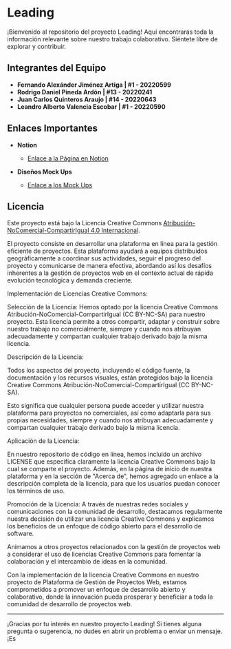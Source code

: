 # Leading

¡Bienvenido al repositorio del proyecto Leading! Aquí encontrarás toda la información relevante sobre nuestro trabajo colaborativo. Siéntete libre de explorar y contribuir.

## Integrantes del Equipo

- **Fernando Alexánder Jiménez Artiga | #1 - 20220599**
- **Rodrigo Daniel Pineda Ardón | #13 - 20220241**
- **Juan Carlos Quinteros Araujo | #14 - 20220643**
- **Leandro Alberto Valencia Escobar | #1 - 20220590**

## Enlaces Importantes

- **Notion**
  - [Enlace a la Página en Notion](https://www.notion.so/Crea-J-idea-ec4c51160ade4a14ab79113805130f25?pvs=4)

- **Diseños Mock Ups**
  - [Enlace a los Mock Ups](https://www.figma.com/file/MQs0tlEU38XBzoq4COQa6I/Creaj?type=design&node-id=25%3A623&mode=design&t=JdZisQVHFZ4VVC1c-1)

## Licencia

Este proyecto está bajo la Licencia Creative Commons [Atribución-NoComercial-CompartirIgual 4.0 Internacional](https://creativecommons.org/licenses/by-nc-sa/4.0/deed.es).

El proyecto consiste en desarrollar una plataforma en línea para la gestión eficiente de proyectos. Esta plataforma ayudará a equipos distribuidos geográficamente a coordinar sus actividades, seguir el progreso del proyecto y comunicarse de manera efectiva, abordando así los desafíos inherentes a la gestión de proyectos web en el contexto actual de rápida evolución tecnológica y demanda creciente.

Implementación de Licencias Creative Commons:

Selección de la Licencia: Hemos optado por la licencia Creative Commons Atribución-NoComercial-CompartirIgual (CC BY-NC-SA) para nuestro proyecto. Esta licencia permite a otros compartir, adaptar y construir sobre nuestro trabajo no comercialmente, siempre y cuando nos atribuyan adecuadamente y compartan cualquier trabajo derivado bajo la misma licencia.


Descripción de la Licencia:


Todos los aspectos del proyecto, incluyendo el código fuente, la documentación y los recursos visuales, están protegidos bajo la licencia Creative Commons Atribución-NoComercial-CompartirIgual (CC BY-NC-SA).

Esto significa que cualquier persona puede acceder y utilizar nuestra plataforma para proyectos no comerciales, así como adaptarla para sus propias necesidades, siempre y cuando nos atribuyan adecuadamente y compartan cualquier trabajo derivado bajo la misma licencia.




Aplicación de la Licencia:


En nuestro repositorio de código en línea, hemos incluido un archivo LICENSE que especifica claramente la licencia Creative Commons bajo la cual se comparte el proyecto.
Además, en la página de inicio de nuestra plataforma y en la sección de "Acerca de", hemos agregado un enlace a la descripción completa de la licencia, para que los usuarios puedan conocer los términos de uso.

Promoción de la Licencia:
A través de nuestras redes sociales y comunicaciones con la comunidad de desarrollo, destacamos regularmente nuestra decisión de utilizar una licencia Creative Commons y explicamos los beneficios de un enfoque de código abierto para el desarrollo de software.

Animamos a otros proyectos relacionados con la gestión de proyectos web a considerar el uso de licencias Creative Commons para fomentar la colaboración y el intercambio de ideas en la comunidad.

Con la implementación de la licencia Creative Commons en nuestro proyecto de Plataforma de Gestión de Proyectos Web, estamos comprometidos a promover un enfoque de desarrollo abierto y colaborativo, donde la innovación pueda prosperar y beneficiar a toda la comunidad de desarrollo de proyectos web.


---

¡Gracias por tu interés en nuestro proyecto Leading! Si tienes alguna pregunta o sugerencia, no dudes en abrir un problema o enviar un mensaje. ¡Es

